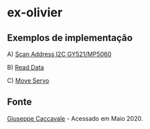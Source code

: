 # ex-olivier

## Exemplos de implementação

A) [Scan Address I2C GY521/MP5060](0-scan-i2c/)

B) [Read Data](1-read-data/)

C) [Move Servo](2-move-servo/)

## Fonte

[Giuseppe Caccavale](http://www.giuseppecaccavale.it/arduino/mpu-6050-gy-521-arduino-tutorial/) - Acessado em Maio 2020.
